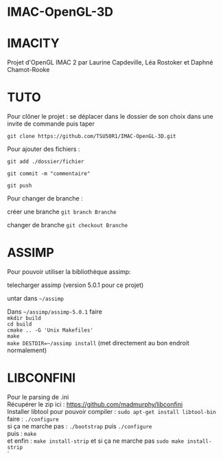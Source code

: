 # IMAC-OpenGL-3D

IMACITY
===
Projet d'OpenGL IMAC 2 par Laurine Capdeville, Léa Rostoker et Daphné Chamot-Rooke

TUTO
=====

Pour clôner le projet : se déplacer dans le dossier de son choix dans une invite de commande puis taper 

````git clone https://github.com/TSU50R1/IMAC-OpenGL-3D.git```` 


Pour ajouter des fichiers :

````git add ./dossier/fichier````

````git commit -m "commentaire" ````

````git push````

Pour changer de branche :

créer une branche ````git branch Branche````

changer de branche ````git checkout Branche````

ASSIMP
=========
Pour pouvoir utiliser la bibliothèque assimp:  

telecharger assimp (version 5.0.1 pour ce projet)  

untar dans `~/assimp`  

Dans `~/assimp/assimp-5.0.1` faire  
`mkdir build`  
`cd build`  
`cmake .. -G 'Unix Makefiles'`  
`make`  
`make DESTDIR=~/assimp install` (met directement au bon endroit normalement)  


LIBCONFINI
===========
Pour le parsing de .ini  
Récupérer le zip ici : https://github.com/madmurphy/libconfini  
Installer libtool pour pouvoir compiler : `sudo apt-get install libtool-bin`  
faire : `./configure   `  
si ça ne marche pas : `./bootstrap` puis `./configure `  
puis : `make`  
et enfin : `make install-strip` et si ça ne marche pas  `sudo make install-strip`   
`  



